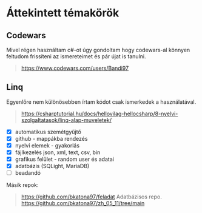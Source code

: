 # Áttekintett témakörök
## Codewars
Mivel régen használtam c#-ot úgy gondoltam hogy codewars-al könnyen feltudom frissíteni az ismereteimet és pár újat is tanulni.
>https://www.codewars.com/users/Bandi97
## Linq
Egyenlőre nem különösebben írtam kódot csak ismerkedek a használatával.
>https://csharptutorial.hu/docs/hellovilag-hellocsharp/8-nyelvi-szolgaltatasok/linq-alap-muveletek/

 - [x] automatikus szemétgyűjtő
 - [x] github - mappákba rendezés
 - [x] nyelvi elemek - gyakorlás
 - [x] fájlkezelés json, xml, text, csv, bin
 - [x] grafikus felület - random user és adatai
 - [x] adatbázis (SQLight, MariaDB)
 - [ ] beadandó

Másik repok:
 >https://github.com/bkatona97/feladat
Adatbázisos repo.
 >https://github.com/bkatona97/zh_05_11/tree/main
